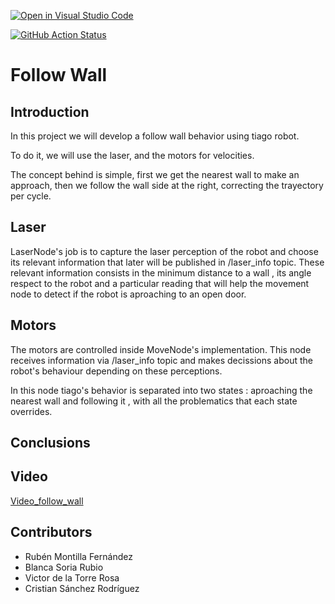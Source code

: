[![Open in Visual Studio Code](https://classroom.github.com/assets/open-in-vscode-f059dc9a6f8d3a56e377f745f24479a46679e63a5d9fe6f495e02850cd0d8118.svg)](https://classroom.github.com/online_ide?assignment_repo_id=6883687&assignment_repo_type=AssignmentRepo)

[![GitHub Action
Status](https://github.com/Docencia-fmrico/follow_wall_cavros/workflows/main/badge.svg)](https://github.com/Docencia-fmrico/follow_wall_cavros)

# Follow Wall
## Introduction
In this project we will develop a follow wall behavior using tiago robot.

To do it, we will use the laser, and the motors for velocities.

The concept behind is simple, first we get the nearest wall to make an approach, then we follow the wall side at the right, correcting the trayectory per cycle.

## Laser
LaserNode's job is to capture the laser perception of the robot and choose its relevant information that later will be published in /laser_info topic.
These relevant information consists in the minimum distance to a wall , its angle respect to the robot and a particular reading that will help the movement node to detect if the robot is aproaching to an open door.

## Motors
The motors are controlled inside MoveNode's implementation. This node receives information via /laser_info topic and makes decissions about the robot's behaviour depending on these perceptions.

In this node tiago's behavior is separated into two states : aproaching the nearest wall and following it , with all the problematics that each state overrides. 

## Conclusions

## Video

[Video_follow_wall](https://urjc-my.sharepoint.com/:v:/g/personal/v_delatorre_2019_alumnos_urjc_es/EfGfeaxClGBBiwwTuLXH_w0BTLgBT-TUQoRV9uln_RQ5NA?e=EVxZuO)



## Contributors
* Rubén Montilla Fernández
* Blanca Soria Rubio
* Victor de la Torre Rosa
* Cristian Sánchez Rodríguez 
